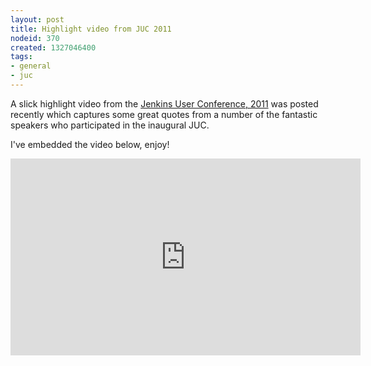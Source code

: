 ```yaml
---
layout: post
title: Highlight video from JUC 2011
nodeid: 370
created: 1327046400
tags:
- general
- juc
---
```

A slick highlight video from the [Jenkins User Conference, 2011](/content/jenkins-user-conference) was posted recently which captures some great quotes from a number of the fantastic speakers who participated in the inaugural JUC.

I've embedded the video below, enjoy!

<center><iframe width="560" height="315" src="http://www.youtube.com/embed/_l9OgJc4_-w" frameborder="0" allowfullscreen></iframe></center>
